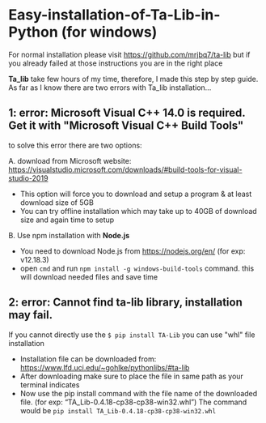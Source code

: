 # Easy-installation-of-Ta-Lib-in-Python (for windows)

For normal installation please visit https://github.com/mrjbq7/ta-lib but if you already failed at those instructions you are in the right place

**Ta_lib** take few hours of my time, therefore, I made this step by step guide. As far as I know there are two errors with Ta_lib installation...

## 1: error: Microsoft Visual C++ 14.0 is required. Get it with "Microsoft Visual C++ Build Tools"

to solve this error there are two options:

  A. download from Microsoft website:  https://visualstudio.microsoft.com/downloads/#build-tools-for-visual-studio-2019
  
  - This option will force you to download and setup a program & at least download size of 5GB
  - You can try offline installation which may take up to 40GB of download size and again time to setup

  B. Use npm installation with **Node.js** 
  
  - You need to download Node.js from  https://nodejs.org/en/  (for exp: v12.18.3)
  - open `cmd` and run `npm install -g windows-build-tools` command. this will download needed files and save time

## 2: error: Cannot find ta-lib library, installation may fail.

If you cannot directly use the `$ pip install TA-Lib` you can use "whl" file installation

  - Installation file can be downloaded from: https://www.lfd.uci.edu/~gohlke/pythonlibs/#ta-lib
  - After downloading make sure to place the file in same path as your terminal indicates
  - Now use the pip install command with the file name of the downloaded file. (for exp: “TA_Lib-0.4.18-cp38-cp38-win32.whl”) The command would be `pip install TA_Lib-0.4.18-cp38-cp38-win32.whl`

